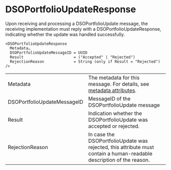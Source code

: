 <!--
SPDX-FileCopyrightText: 2020-2023 Contributors to the Shapeshifter project

SPDX-License-Identifier: Apache-2.0
-->

# DSOPortfolioUpdateResponse

Upon receiving and processing a DSOPortfolioUpdate message, the receiving implementation must reply with a DSOPortfolioUpdateResponse, indicating whether the update was handled successfully.

```
<DSOPortfolioUpdateResponse
  Metadata…
  DSOPortfolioUpdateMessageID = UUID
  Result                      = ("Accepted" | "Rejected")
  RejectionReason             = String (only if Result = "Rejected")
/>
```

|                             |                                                                                                                      |
|-----------------------------|----------------------------------------------------------------------------------------------------------------------|
| Metadata                    | The metadata for this message. For details, see [metadata attributes](metadata-attributes.md).                       |
| DSOPortfolioUpdateMessageID | MessageID of the DSOPortfolioUpdate message                                                                          |
| Result                      | Indication whether the DSOPortfolioUpdate was accepted or rejected.                                                  |
| RejectionReason             | In case the DSOPortfolioUpdate was rejected, this attribute must contain a human-readable description of the reason. |
